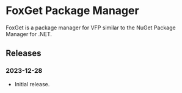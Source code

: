 # FoxGet Package Manager

FoxGet is a package manager for VFP similar to the NuGet Package Manager for .NET.

## Releases

### 2023-12-28

* Initial release.
